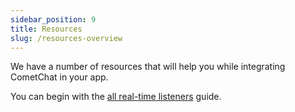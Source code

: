 ```yaml
---
sidebar_position: 9
title: Resources
slug: /resources-overview
---
```


We have a number of resources that will help you while integrating CometChat in your app.

You can begin with the [all real-time listeners](/sdk/flutter/real-time-listeners) guide.
